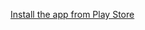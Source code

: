 

[Install the app from Play Store](https://play.google.com/store/apps/details?id=com.arifullahjan.viewstravaflyby)
